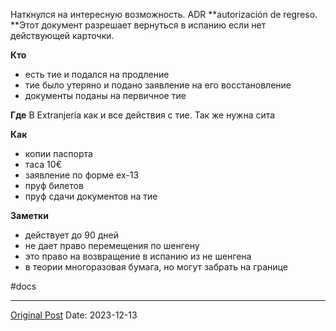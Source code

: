 Наткнулся на интересную возможность. ADR **аutorización de regreso. **Этот документ разрешает вернуться в испанию если нет действующей карточки.

**Кто**
- есть тие и подался на продление
- тие было утеряно и подано заявление на его восстановление
- документы поданы на первичное тие

**Где**
В Extranjería как и все действия с тие. Так же нужна сита

**Как**
- копии паспорта
- таса 10€
- заявление по форме ex-13
- пруф билетов
- пруф сдачи документов на тие

**Заметки** 
- действует до 90 дней
- не дает право перемещения по шенгену
- это право на возвращение в испанию из не шенгена 
- в теории многоразовая бумага, но могут забрать на границе 

#docs

---
[Original Post](https://t.me/lev2tarragona/1787)
Date: 2023-12-13

